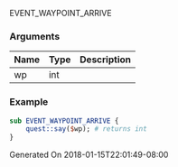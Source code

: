 EVENT_WAYPOINT_ARRIVE
### Arguments
**Name**|**Type**|**Description**
:-----|:-----|:-----
wp|int|
### Example
```perl
sub EVENT_WAYPOINT_ARRIVE {
	quest::say($wp); # returns int
}
```

Generated On 2018-01-15T22:01:49-08:00